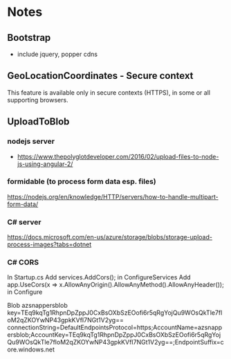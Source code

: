 # Notes

## Bootstrap

-   include jquery, popper cdns

## GeoLocationCoordinates - Secure context

This feature is available only in secure contexts (HTTPS), in some or all supporting browsers.

## UploadToBlob

### nodejs server

-   https://www.thepolyglotdeveloper.com/2016/02/upload-files-to-node-js-using-angular-2/

### formidable (to process form data esp. files)

https://nodejs.org/en/knowledge/HTTP/servers/how-to-handle-multipart-form-data/

### C# server

https://docs.microsoft.com/en-us/azure/storage/blobs/storage-upload-process-images?tabs=dotnet

### C# CORS

In Startup.cs
Add services.AddCors(); in ConfigureServices
Add app.UseCors(x => x.AllowAnyOrigin().AllowAnyMethod().AllowAnyHeader()); in Configure

Blob
azsnappersblob
key=TEq9kqTg1RhpnDpZppJ0CxBsOXbSzEOofi6r5qRgYojQu9WOsQkTle7floM2qZKOYwNP43gpkKVfI7NGt1V2yg==
connectionString=DefaultEndpointsProtocol=https;AccountName=azsnappersblob;AccountKey=TEq9kqTg1RhpnDpZppJ0CxBsOXbSzEOofi6r5qRgYojQu9WOsQkTle7floM2qZKOYwNP43gpkKVfI7NGt1V2yg==;EndpointSuffix=core.windows.net
